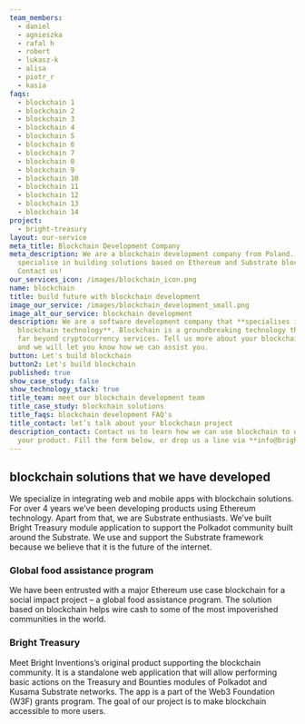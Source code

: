 ```yaml
---
team_members:
  - daniel
  - agnieszka
  - rafal h
  - robert
  - lukasz-k
  - alisa
  - piotr_r
  - kasia
faqs:
  - blockchain 1
  - blockchain 2
  - blockchain 3
  - blockchain 4
  - blockchain 5
  - blockchain 6
  - blockchain 7
  - blockchain 8
  - blockchain 9
  - blockchain 10
  - blockchain 11
  - blockchain 12
  - blockchain 13
  - blockchain 14
project:
  - bright-treasury
layout: our-service
meta_title: Blockchain Development Company
meta_description: We are a blockchain development company from Poland. We
  specialise in building solutions based on Ethereum and Substrate blockchain.
  Contact us!
our_services_icon: /images/blockchain_icon.png
name: blockchain
title: build future with blockchain development
image_our_service: /images/blockchain_development_small.png
image_alt_our_service: blockchain development
description: We are a software development company that **specialises in
  blockchain technology**. Blockchain is a groundbreaking technology that goes
  far beyond cryptocurrency services. Tell us more about your blockchain project
  and we will let you know how we can assist you.
button: Let's build blockchain
button2: Let's build blockchain
published: true
show_case_study: false
show_technology_stack: true
title_team: meet our blockchain development team
title_case_study: blockchain solutions
title_faqs: blockchain development FAQ's
title_contact: let’s talk about your blockchain project
description_contact: Contact us to learn how we can use blockchain to develop
  your product. Fill the form below, or drop us a line via **info@bright.dev**.
---
```

## blockchain solutions that we have developed

We specialize in integrating web and mobile apps with blockchain solutions. For over 4 years we’ve been developing products using Ethereum technology. Apart from that, we are Substrate enthusiasts. We’ve built Bright Treasury module application to support the Polkadot community built around the Substrate. We use and support the Substrate framework because we believe that it is the future of the internet. 

### Global food assistance program 

We have been entrusted with a major Ethereum use case blockchain for a social impact project – a global food assistance program. The solution based on blockchain helps wire cash to some of the most impoverished communities in the world.

### Bright Treasury

Meet Bright Inventions’s original product supporting the blockchain community. It is a standalone web application that will allow performing basic actions on the Treasury and Bounties modules of Polkadot and Kusama Substrate networks. The app is a part of the Web3 Foundation (W3F) grants program. The goal of our project is to make blockchain accessible to more users.
